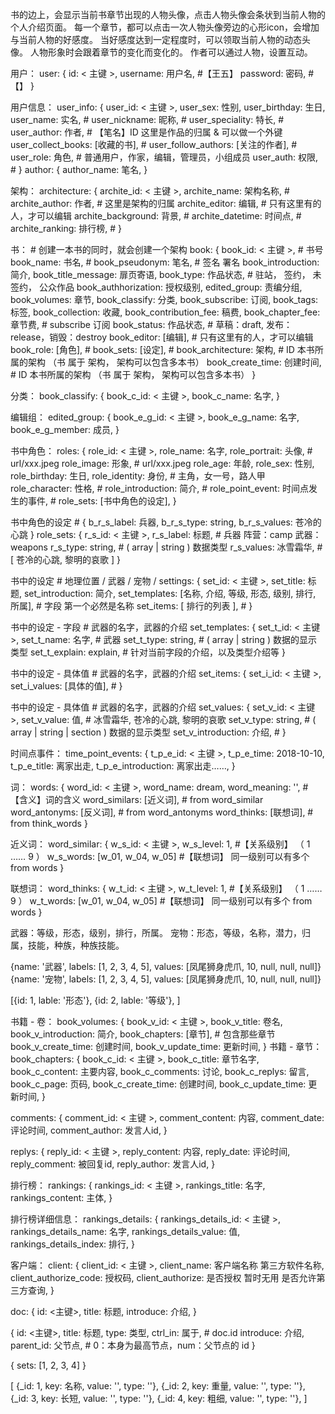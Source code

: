 书的边上，会显示当前书章节出现的人物头像，点击人物头像会条状到当前人物的个人介绍页面。
每一个章节，都可以点击一次人物头像旁边的心形icon，会增加与当前人物的好感度。
当好感度达到一定程度时，可以领取当前人物的动态头像。
人物形象时会跟着章节的变化而变化的。
作者可以通过人物，设置互动。




用户：
user:
{
  id:                      < 主键 >,
  username:                用户名, #【王五】
  password:                密码, #【】
}

用户信息：
user_info:
{
  user_id:                  < 主键 >,
  user_sex:                 性别,
  user_birthday:            生日,
  user_name:                实名, #
  user_nickname:            昵称, #
  user_speciality:          特长, #
  user_author:              作者, # 【笔名】ID 这里是作品的归属 & 可以做一个外键
  user_collect_books:       [收藏的书], #
  user_follow_authors:      [关注的作者], #
  user_role:                角色, # 普通用户，作家，编辑，管理员，小组成员
  user_auth:                权限, #
}
author:
{
  author_name:              笔名,
}

架构：
architecture:
{
  archite_id:               < 主键 >,
  archite_name:             架构名称, #
  archite_author:           作者, # 这里是架构的归属
  archite_editor:           编辑, # 只有这里有的人，才可以编辑
  archite_background:       背景, #
  archite_datetime:         时间点, #
  archite_ranking:          排行榜, #
}

书： # 创建一本书的同时，就会创建一个架构
book:
{
  book_id:                  < 主键 >, # 书号
  book_name:                书名, #
  book_pseudonym:           笔名, # 签名 署名
  book_introduction:        简介,
  book_title_message:       扉页寄语,
  book_type:                作品状态, # 驻站， 签约， 未签约， 公众作品
  book_authhorization:      授权级别,
  edited_group:             责编分组,
  book_volumes:             章节,
  book_classify:            分类,
  book_subscribe:           订阅,
  book_tags:                标签,
  book_collection:          收藏,
  book_contribution_fee:    稿费,
  book_chapter_fee:         章节费, # subscribe 订阅
  book_status:              作品状态, # 草稿：draft, 发布：release，销毁：destroy
  book_editor:              [编辑], # 只有这里有的人，才可以编辑
  book_role:                [角色], #
  book_sets:                [设定], #
  book_architecture:        架构, # ID 本书所属的架构 （书 属于 架构， 架构可以包含多本书）
  book_create_time:         创建时间, # ID 本书所属的架构 （书 属于 架构， 架构可以包含多本书）
}

分类：
book_classify:
{
  book_c_id:              < 主键 >,
  book_c_name:            名字,
}

编辑组：
edited_group:
{
  book_e_g_id:              < 主键 >,
  book_e_g_name:            名字,
  book_e_g_member:          成员,
}

书中角色：
roles:
{
  role_id:                   < 主键 >,
  role_name:                 名字,
  role_portrait:             头像, # url/xxx.jpeg
  role_image:                形象, # url/xxx.jpeg
  role_age:                  年龄,
  role_sex:                  性别,
  role_birthday:             生日,
  role_identity:             身份, # 主角，女一号，路人甲
  role_character:            性格, #
  role_introduction:         简介, #
  role_point_event:          时间点发生的事件, #
  role_sets:                 [书中角色的设定],
}

书中角色的设定 # { b_r_s_label: 兵器, b_r_s_type: string, b_r_s_values: 苍冷的心跳 }
role_sets:
{
  r_s_id:                 < 主键 >,
  r_s_label:              标题, # 兵器 阵营：camp 武器：weapons
  r_s_type:               string, # ( array | string ) 数据类型
  r_s_values:             冰雪霜华, # [ 苍冷的心跳, 黎明的哀歌 ]
}

书中的设定 # 地理位置 / 武器 / 宠物 /
settings:
{
  set_id:                 < 主键 >,
  set_title:              标题,
  set_introduction:       简介,
  set_templates:           [名称, 介绍, 等级, 形态, 级别, 排行, 所属], # 字段 第一个必然是名称
  set_items:              [ 排行的列表 ], #
}



书中的设定 - 字段 # 武器的名字，武器的介绍
set_templates:
{
  set_t_id:                 < 主键 >,
  set_t_name:               名字, # 武器
  set_t_type:               string, # ( array | string ) 数据的显示类型
  set_t_explain:            explain, # 针对当前字段的介绍，以及类型介绍等
}

书中的设定 - 具体值 # 武器的名字，武器的介绍
set_items:
{
  set_i_id:                 < 主键 >,
  set_i_values:             [具体的值], #
}

书中的设定 - 具体值 # 武器的名字，武器的介绍
set_values:
{
  set_v_id:                 < 主键 >,
  set_v_value:              值, # 冰雪霜华, 苍冷的心跳, 黎明的哀歌
  set_v_type:               string, # ( array | string |  section ) 数据的显示类型
  set_v_introduction:       介绍, #
}

时间点事件：
time_point_events:
{
  t_p_e_id:                 < 主键 >,
  t_p_e_time:               2018-10-10,
  t_p_e_title:              离家出走,
  t_p_e_introduction:       离家出走……,
}

词：
words:
{
  word_id:                  < 主键 >,
  word_name:                dream,
  word_meaning:             '', #【含义】词的含义
  word_similars:            [近义词], # from word_similar
  word_antonyms:            [反义词], # from word_antonyms
  word_thinks:              [联想词], # from think_words
}

近义词：
word_similar:
{
  w_s_id:                 < 主键 >,
  w_s_level:              1, #【关系级别】 （ 1 …… 9 ）
  w_s_words:              [w_01, w_04, w_05] #【联想词】 同一级别可以有多个 from words
}

联想词：
word_thinks:
{
  w_t_id:                 < 主键 >,
  w_t_level:              1, #【关系级别】 （ 1 …… 9 ）
  w_t_words:              [w_01, w_04, w_05] #【联想词】 同一级别可以有多个 from words
}




武器：等级，形态，级别，排行，所属。
宠物：形态，等级，名称，潜力，归属，技能，种族，种族技能。

{name: '武器', labels: [1, 2, 3, 4, 5], values: [凤尾狮身虎爪, 10, null, null, null]}
{name: '宠物', labels: [1, 2, 3, 4, 5], values: [凤尾狮身虎爪, 10, null, null, null]}

[{id: 1, lable: '形态'}, {id: 2, lable: '等级'}, ]


书籍 - 卷：
book_volumes:
{
  book_v_id:                 < 主键 >,
  book_v_title:              卷名,
  book_v_introduction:       简介,
  book_chapters:             [章节], # 包含那些章节
  book_v_create_time:        创建时间,
  book_v_update_time:        更新时间,
}
书籍 - 章节：
book_chapters:
{
  book_c_id:                 < 主键 >,
  book_c_title:              章节名字,
  book_c_content:            主要内容,
  book_c_comments:           讨论,
  book_c_replys:             留言,
  book_c_page:               页码,
  book_c_create_time:        创建时间,
  book_c_update_time:        更新时间,
}

comments:
{
  comment_id:               < 主键 >,
  comment_content:          内容,
  comment_date:             评论时间,
  comment_author:           发言人id,
}

replys:
{
  reply_id:               < 主键 >,
  reply_content:          内容,
  reply_date:             评论时间,
  reply_comment:          被回复id,
  reply_author:           发言人id,
}

排行榜：
rankings:
{
  rankings_id:             < 主键 >,
  rankings_title:          名字,
  rankings_content:        主体,
}

排行榜详细信息：
rankings_details:
{
  rankings_details_id:       < 主键 >,
  rankings_details_name:     名字,
  rankings_details_value:    值,
  rankings_details_index:    排行,
}

客户端：
client:
{
  client_id:                 < 主键 >,
  client_name:               客户端名称 第三方软件名称,
  client_authorize_code:     授权码,
  client_authorize:          是否授权 暂时无用 是否允许第三方查询,
}






doc:
{
  id:                   <主键>,
  title:                标题,
  introduce:            介绍,
}


{
  id:                   <主键>,
  title:                标题,
  type:                 类型,
  ctrl_in:              属于, # doc.id
  introduce:            介绍,
  parent_id:            父节点, # 0：本身为最高节点，num：父节点的 id
}







{
  sets: [1, 2, 3, 4]
}

[
  {_id: 1, key: 名称, value: '', type: ''},
  {_id: 2, key: 重量, value: '', type: ''},
  {_id: 3, key: 长短, value: '', type: ''},
  {_id: 4, key: 粗细, value: '', type: ''},
]














